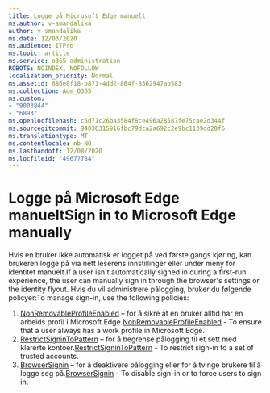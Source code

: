 ```yaml
---
title: Logge på Microsoft Edge manuelt
ms.author: v-smandalika
author: v-smandalika
ms.date: 12/03/2020
ms.audience: ITPro
ms.topic: article
ms.service: o365-administration
ROBOTS: NOINDEX, NOFOLLOW
localization_priority: Normal
ms.assetid: 686e8f18-b871-4dd2-864f-8562947ab583
ms.collection: Adm_O365
ms.custom:
- "9003844"
- "6893"
ms.openlocfilehash: c5d71c26ba3584f8ce496a28587fe75cae2d344f
ms.sourcegitcommit: 94036315916fbc79dca2a692c2e9bc1139dd28f6
ms.translationtype: MT
ms.contentlocale: nb-NO
ms.lasthandoff: 12/08/2020
ms.locfileid: "49677784"
---
```

# <a name="sign-in-to-microsoft-edge-manually"></a><span data-ttu-id="766a2-102">Logge på Microsoft Edge manuelt</span><span class="sxs-lookup"><span data-stu-id="766a2-102">Sign in to Microsoft Edge manually</span></span>

<span data-ttu-id="766a2-103">Hvis en bruker ikke automatisk er logget på ved første gangs kjøring, kan brukeren logge på via nett leserens innstillinger eller under meny for identitet manuelt.</span><span class="sxs-lookup"><span data-stu-id="766a2-103">If a user isn't automatically signed in during a first-run experience, the user can manually sign in through the browser's settings or the identity flyout.</span></span> <span data-ttu-id="766a2-104">Hvis du vil administrere pålogging, bruker du følgende policyer:</span><span class="sxs-lookup"><span data-stu-id="766a2-104">To manage sign-in, use the following policies:</span></span>

1. <span data-ttu-id="766a2-105">[NonRemovableProfileEnabled](https://docs.microsoft.com/deployedge/microsoft-edge-policies#nonremovableprofileenabled) – for å sikre at en bruker alltid har en arbeids profil i Microsoft Edge.</span><span class="sxs-lookup"><span data-stu-id="766a2-105">[NonRemovableProfileEnabled](https://docs.microsoft.com/deployedge/microsoft-edge-policies#nonremovableprofileenabled) - To ensure that a user always has a work profile in Microsoft Edge.</span></span>
2. <span data-ttu-id="766a2-106">[RestrictSigninToPattern](https://docs.microsoft.com/deployedge/microsoft-edge-policies#restrictsignintopattern) – for å begrense pålogging til et sett med klarerte kontoer.</span><span class="sxs-lookup"><span data-stu-id="766a2-106">[RestrictSigninToPattern](https://docs.microsoft.com/deployedge/microsoft-edge-policies#restrictsignintopattern) - To restrict sign-in to a set of trusted accounts.</span></span>
3. <span data-ttu-id="766a2-107">[BrowserSignin](https://docs.microsoft.com/deployedge/microsoft-edge-policies#browsersignin) – for å deaktivere pålogging eller for å tvinge brukere til å logge seg på.</span><span class="sxs-lookup"><span data-stu-id="766a2-107">[BrowserSignin](https://docs.microsoft.com/deployedge/microsoft-edge-policies#browsersignin) - To disable sign-in or to force users to sign in.</span></span>

